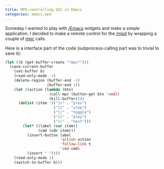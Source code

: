 ```yaml
---
title: MPD-controlling GUI in Emacs
categories: emacs,mpd
...
```


Someday I wanted to play with [/Emacs]() widgets and make a simple application. I decided to make a remote control for the [/mpd]() by wrapping a couple of [mpc](https://musicpd.org/clients/mpc/) calls.

Here is a interface part of the code (subprocess-calling part was to trivial to save it):

```commonlisp
(let ((b (get-buffer-create "*mpc*")))
  (save-current-buffer
    (set-buffer b)
    (read-only-mode -1)
    (delete-region (buffer-end -1)
                   (buffer-end 1))
    (let ((action (lambda (btn)
                    (call-mpc (button-get btn 'cmd))
                    (kill-buffer))))
      (dolist (item '(("|<" . "prev")
                      ("[]" . "stop")
                      ("||" . "toggle")
                      ("|>" . "play")
                      (">|" . "next")))
        (let* ((label (car item))
               (cmd (cdr item)))
          (insert-button label
                         'action action
                         'follow-link t
                         'cmd cmd)
          (insert " "))))
    (read-only-mode 1)
    (switch-to-buffer b)))
```